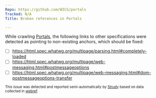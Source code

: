 ```yaml
---
Repo: https://github.com/WICG/portals
Tracked: N/A
Title: Broken references in Portals

---
```


While crawling [Portals](https://wicg.github.io/portals/), the following links to other specifications were detected as pointing to non-existing anchors, which should be fixed:
* [ ] https://html.spec.whatwg.org/multipage/parsing.html#completely-loaded
* [ ] https://html.spec.whatwg.org/multipage/web-messaging.html#postmessageoptions
* [ ] https://html.spec.whatwg.org/multipage/web-messaging.html#dom-postmessageoptions-transfer

<sub>This issue was detected and reported semi-automatically by [Strudy](https://github.com/w3c/strudy/) based on data collected in [webref](https://github.com/w3c/webref/).</sub>